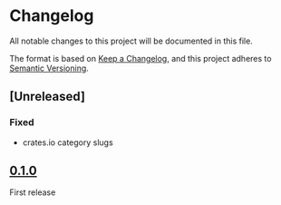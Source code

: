 # Changelog
All notable changes to this project will be documented in this file.

The format is based on [Keep a Changelog](https://keepachangelog.com/en/1.0.0/),
and this project adheres to [Semantic Versioning](https://semver.org/spec/v2.0.0.html).

## [Unreleased]
### Fixed
- crates.io category slugs

## [0.1.0]
First release



[0.1.0]: https://github.com/Ninjani/ingreedy-rs/releases/tag/0.1.0
